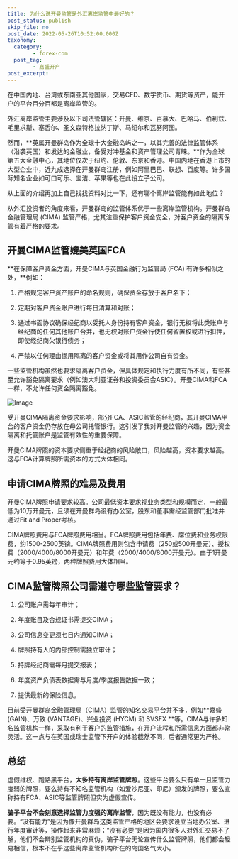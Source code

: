 ```yaml
---
title: 为什么说开曼监管是外汇离岸监管中最好的？
post_status: publish
skip_file: no
post_date: 2022-05-26T10:52:00.000Z
taxonomy:
  category:
        - forex-com
  post_tag:
        - 嘉盛开户
post_excerpt: 
---
```

在中国内地、台湾或东南亚其他国家，交易CFD、数字货币、期货等资产，能开户的平台百分百都是离岸监管的。

外汇离岸监管主要涉及以下司法管辖区：开曼、维京、百慕大、巴哈马、伯利兹、毛里求斯、塞舌尔、圣文森特格拉纳丁斯、马绍尔和瓦努阿图。

然而，**英属开曼群岛作为全球十大金融岛屿之一，以其完善的法律监管体系（沿袭英国）和发达的金融业，备受对冲基金和资产管理公司青睐。**作为全球第五大金融中心，其地位仅次于纽约、伦敦、东京和香港。中国内地在香港上市的大型企业中，近九成选择在开曼群岛注册，例如阿里巴巴、联想、百度等。许多国际知名企业如可口可乐、宝洁、苹果等也在此设立子公司。

从上面的介绍再加上自己找找资料对比一下，还有哪个离岸监管能有如此地位？

从外汇投资者的角度来看，开曼群岛的监管体系优于一些离岸监管机构。开曼群岛金融管理局 (CIMA) 监管严格，尤其注重保护客户资金安全，对客户资金的隔离保管有着严格的要求。

## 开曼CIMA监管媲美英国FCA

**在保障客户资金方面，开曼CIMA与英国金融行为监管局 (FCA) 有许多相似之处，**例如：

1. 严格规定客户资产账户的命名规则，确保资金存放于客户名下；

1. 定期对客户资金账户进行每日清算和对账；

1. 通过书面协议确保经纪商以受托人身份持有客户资金，银行无权将此类账户与经纪商的任何其他账户合并，也无权对账户资金行使任何留置权或进行扣押，即使经纪商欠银行债务；

1. 严禁以任何理由挪用隔离的客户资金或将其用作公司自有资金。

一些监管机构虽然也要求隔离客户资金，但具体规定和执行力度有所不同，有些甚至允许豁免隔离要求（例如澳大利亚证券和投资委员会ASIC）。开曼CIMA和FCA一样，不允许任何资金隔离豁免。

![Image](https://prod-files-secure.s3.us-west-2.amazonaws.com/39ed1227-6d7d-4570-be36-9ccd4a2c4241/bd849744-3fcb-4a37-8312-357962c8f065/image.png?X-Amz-Algorithm=AWS4-HMAC-SHA256&X-Amz-Content-Sha256=UNSIGNED-PAYLOAD&X-Amz-Credential=ASIAZI2LB4667HCQFBTG%2F20250220%2Fus-west-2%2Fs3%2Faws4_request&X-Amz-Date=20250220T221406Z&X-Amz-Expires=3600&X-Amz-Security-Token=IQoJb3JpZ2luX2VjEJz%2F%2F%2F%2F%2F%2F%2F%2F%2F%2FwEaCXVzLXdlc3QtMiJHMEUCIQDFS4l3wao5ufC3ekAH%2FV8q2OnSsSxJpfdvEQr6vXoZSgIgHHFEIOK2v0IjVUHePUryBKdt8%2FB4JMXiKVSW9lRj6H0qiAQIxf%2F%2F%2F%2F%2F%2F%2F%2F%2F%2FARAAGgw2Mzc0MjMxODM4MDUiDGnoWAGKCjvakqrVDyrcA46eQcHwzQTHNfTvH0PLiIlgmIVpeEQA6nZxvvD0BS%2FBhHDJSnQnT9RDP2lAMSAUskXBe4RUchrB2P3KI3bxifamIMmEG%2FjSIPQvmY3xgnKp4qEXQMU9AaU6oZxlimSzkuz27m%2Bg%2BGW0lCqXwJ8pXOqbwF2jXaE9Aj%2BJhcuaCwAgp%2F%2Fz8EDvoGlfxTFX3Ald6W3ziCp9%2Fw0Hr8CDLvkTDx%2Bnh7i6PLWyDiTBfLu4qCI1gjnTaNM%2B0q3RTya1pLW8tVT7n4rYgXg5qBkFvVdGHfXNBGOcVQCE4RfEDKmOxUDt%2B6lRQMAW7DymWsdnbaIM7HYJBwPsP%2FqZKYwMPFRz9CcgvskGLl9FLwqg%2BbkCphcJKLfjbp0cwhPyTFRkMnVHIhEqi35zMXNPH6lk8pKal3lwR74vLRcXRCK%2B0JPtkSlwswNMbYI3TkKU5HU5ogipbyFDgkzrYzB4FTFAKdnHQWk90RijOGJW7vZemDieKmwr%2BK8D4S1k3ScVtFY3s4EFz0yN8AC2lTFmMiEIp5M6%2BXbC1VQH%2BaNrq6XQPApuH42WWMsMnu%2F9IYm7LRechx21xqPVOj0ab9GQfBQYBu6JNpqYjQkaQHwnLY1VFkQVEFUbd168LOaTg4gqDJo6MKqL3r0GOqUBzYCkeJunpwza%2FMNR%2FAnZQYsfPyqGoIDgHbQUEvsSPkiHiN8%2BgQVc4OHAmC0P2ld3r%2BS%2FSOGXFAqbQKKEs5n%2FQ%2BVz%2BFUDi47X9E3D54YoVMpP%2FeKSmuiI3KypUw23UVYK8c7JeFoJYaITJhPKWa3O1OkwM5jpjDhfErOTDuHWxhGTQBWqsbykXk6IrD%2F1Y4szwUT6w5Pru%2BRem%2Bp1brEVaLJZM0GU&X-Amz-Signature=f5eb4d81e233942ea6944e50525a299f6b8b4c8b8dda30bd99ad064ab8b248c2&X-Amz-SignedHeaders=host&x-id=GetObject)

受开曼CIMA隔离资金要求影响，部分FCA、ASIC监管的经纪商，其开曼CIMA平台的客户资金仍存放在母公司托管银行。这引发了我对开曼监管的兴趣，因为资金隔离和托管账户是监管有效性的重要保障。

开曼CIMA牌照的资本要求侧重于经纪商的风险敞口，风险越高，资本要求越高。这与FCA计算牌照所需资本的方式大体相同。

## **申请CIMA牌照的难易及费用**

开曼CIMA牌照申请要求较高。公司最低资本要求视业务类型和规模而定，一般最低为10万开曼元，且须在开曼群岛设有办公室，股东和董事需经监管部门批准并通过Fit and Proper考核。

CIMA牌照费用与FCA牌照费用相当。FCA牌照费用包括年费、席位费和业务权限费，约1500-2500英镑。CIMA牌照费用则包含申请费（250或500开曼元）、授权费（2000/4000/8000开曼元）和年费（2000/4000/8000开曼元）。由于1开曼元约等于0.95英镑，两种牌照费用大体相当。

## CIMA监管牌照公司需遵守哪些监管要求？

1. 公司账户需每年审计；

1. 年度账目及合规证书需提交CIMA；

1. 公司信息变更须七日内通知CIMA；

1. 牌照持有人的内部控制需独立审计；

1. 持牌经纪商需每月提交报表；

1. 年度资产负债表数据需与月度/季度报告数据一致；

1. 提供最新的保险信息。

目前受开曼群岛金融管理局（CIMA）监管的知名交易平台并不多，例如**嘉盛 (GAIN)、万致 (VANTAGE)、兴业投资 (HYCM) 和 SVSFX **等。CIMA与许多知名监管机构一样，采取有利于客户的监管措施，在开户流程和所需信息方面都非常灵活。这一点与在英国或瑞士监管下开户的体验截然不同，后者通常更为严格。

## 总结

虚假维权、跑路黑平台，**大多持有离岸监管牌照**。这些平台要么只有单一且监管力度弱的牌照，要么持有不知名监管机构（如爱沙尼亚、印尼）颁发的牌照，要么宣称持有FCA、ASIC等监管牌照但实为虚假宣传。

**骗子平台不会刻意选择监管力度强的离岸监管**，因为既没有能力，也没有必要。“没有能力”是因为像开曼群岛这类监管严格的地区会要求设立当地办公室、进行年度审计等，操作起来非常麻烦；“没有必要”是因为国内很多人对外汇交易不了解，他们不会辨别监管机构的真伪，骗子平台无论宣传什么监管牌照，他们都会轻易相信，根本不在乎这些离岸监管机构所在的岛国名气大小。